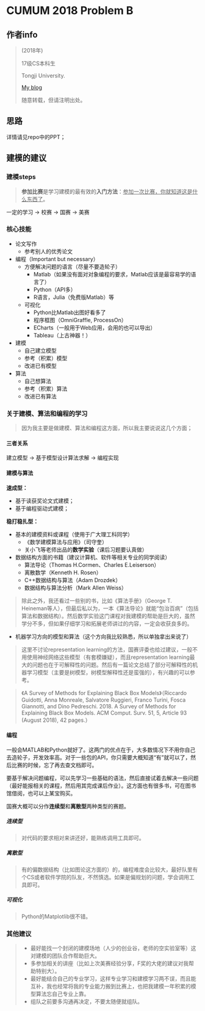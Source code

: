 # CUMUM 2018 Problem B

## 作者info

> (2018年)
>
> 17级CS本科生
>
> Tongji University.
>
> [My blog](https://ganler.github.io/)
>
> 随意转载，但请注明出处。

## 思路

详情请见repo中的PPT；

## 建模的建议

### 建模steps

> **参加比赛**是学习建模的最有效的**入门方法**：<u>参加一次比赛，你就知道这是什么东西了</u>。

一定的学习 -> 校赛 -> 国赛 -> 美赛

### 核心技能

- 论文写作
  - 参考别人的优秀论文
- 编程（Important but necessary）
  - 方便解决问题的语言（尽量不要造轮子）
    - Matlab（如果没有面对对象编程的要求，Matlab应该是最容易学的语言了）
    - Python（API多）
    - R语言，Julia（免费版Matlab）等
  - 可视化
    - Python比Matlab出图好看多了
    - 程序框图（OmniGraffle, ProcessOn）
    - ECharts（一般用于Web应用，会用的也可以导出）
    - Tableau（上古神器！）
- 建模
  - 自己建立模型
  - 参考（积累）模型
  - 改进已有模型
- 算法
  - 自己想算法
  - 参考（积累）算法
  - 改进已有算法

### 关于建模、算法和编程的学习

> 因为我主要是做建模、算法和编程这方面，所以我主要说说这几个方面；

#### 三者关系

建立模型 -> 基于模型设计算法求解 -> 编程实现

#### 建模与算法

**速成型：**

- 基于读获奖论文式建模；
- 基于编程驱动式建模；

**稳打稳扎型：**

- 基本的建模资料或课程（使用于广大理工科同学）
  - 《数学建模算法与应用》（司守奎）
  - 关小飞等老师出品的**数学实验**（课后习题要认真做）
- 数据结构方面的书籍（建议计算机、软件等相关专业的同学阅读）
  - 算法导论（Thomas H.Cormen、Charles E.Leiserson）
  - 离散数学（Kenneth H. Rosen）
  - C++数据结构与算法（Adam Drozdek）
  - 数据结构与算法分析（Mark Allen Weiss）

> 除此之外，我还看过一些别的书，比如《算法手册》（George T. Heineman等人），但最后私以为，一本《算法导论》就能“包治百病”（包括算法和数据结构）。然后数学实验这门课程对我建模的帮助是巨大的，虽然学分不多，但如果仔细学习和拓展老师讲过的内容，一定会收获良多的。

- 机器学习方向的模型和算法（这个方向我比较熟悉，所以单独拿出来说了）

> 这里不讨论representation learning的方法，国赛评委也给过建议，一般不用使用神经网络这些模型（有套模嫌疑），而且representation learning最大的问题也在于可解释性的问题。然后有一篇论文总结了部分可解释性的机器学习模型（主要是树模型，树模型解释性还是蛮强的），有兴趣的可以参考。

> 《A Survey of Methods for Explaining Black Box Models》（Riccardo Guidotti, Anna Monreale, Salvatore Ruggieri, Franco Turini, Fosca Giannotti, and Dino Pedreschi. 2018. A Survey of Methods for Explaining Black Box Models. ACM Comput. Surv. 51, 5, Article 93 (August 2018), 42 pages.）

#### 编程

一般会MATLAB和Python就好了。这两门的优点在于，大多数情况下不用你自己去造轮子，开发效率高。对于一些包的API，你只需要大概知道“有”就可以了，然后比赛的时候，忘了再去查文档即可。

要基于解决问题编程，可以先学习一些基础的语法，然后直接试着去解决一些问题（最好能报相关的课程，然后用其完成课后作业）。这方面也有很多书，可在图书馆借阅，也可以上某宝购买。

国赛大概可以分作**连续型**和**离散型**两种类型的赛题。

##### 连续型

> 对代码的要求相对来讲还好，能熟练调用工具即可。

##### 离散型

> 有的偏数据结构（比如图论这方面的）的，编程难度会比较大，最好队里有个CS或者软件学院的队友，不然慎选。如果是偏规划的问题，学会调用工具即可。

##### 可视化

> Python的Matplotlib很不错。

### 其他建议

> - 最好能找一个封闭的建模场地（人少的创业谷，老师的空实验室等）这对建模的团队合作帮助巨大。
> - 多参加相关的讲座（比如上次美赛经验分享，F奖的大佬的建议对我帮助特别大）。
> - 最好能结合自己的专业学习，这样专业学习和建模学习两不误，而且能互补，我也经常将我的专业能力搬到比赛上，也把我建模一年积累的模型算法忘自己专业上靠。
> - 组队之前要多沟通再决定，不要太随便就组队。
